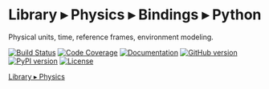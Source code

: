 # Library ▸ Physics ▸ Bindings ▸ Python

Physical units, time, reference frames, environment modeling.

[![Build Status](https://travis-ci.com/open-space-collective/library-physics.svg?branch=master)](https://travis-ci.com/open-space-collective/library-physics)
[![Code Coverage](https://codecov.io/gh/open-space-collective/library-physics/branch/master/graph/badge.svg)](https://codecov.io/gh/open-space-collective/library-physics)
[![Documentation](https://img.shields.io/readthedocs/pip/stable.svg)](https://open-space-collective.github.io/library-physics)
[![GitHub version](https://badge.fury.io/gh/open-space-collective%2Flibrary-physics.svg)](https://badge.fury.io/gh/open-space-collective%2Flibrary-physics)
[![PyPI version](https://badge.fury.io/py/LibraryPhysicsPy.svg)](https://badge.fury.io/py/LibraryPhysicsPy)
[![License](https://img.shields.io/badge/License-Apache%202.0-blue.svg)](https://opensource.org/licenses/Apache-2.0)

[Library ▸ Physics](https://github.com/open-space-collective/library-physics)
